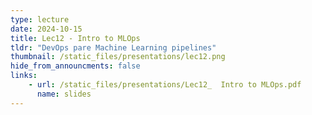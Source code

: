 ```yaml
---
type: lecture
date: 2024-10-15
title: Lec12 - Intro to MLOps
tldr: "DevOps pare Machine Learning pipelines"
thumbnail: /static_files/presentations/lec12.png
hide_from_announcments: false
links:
    - url: /static_files/presentations/Lec12_  Intro to MLOps.pdf
      name: slides
---
```

